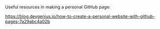 Useful resources in making a personal GitHub page:

https://blog.devgenius.io/how-to-create-a-personal-website-with-github-pages-7a29abc4a02b
